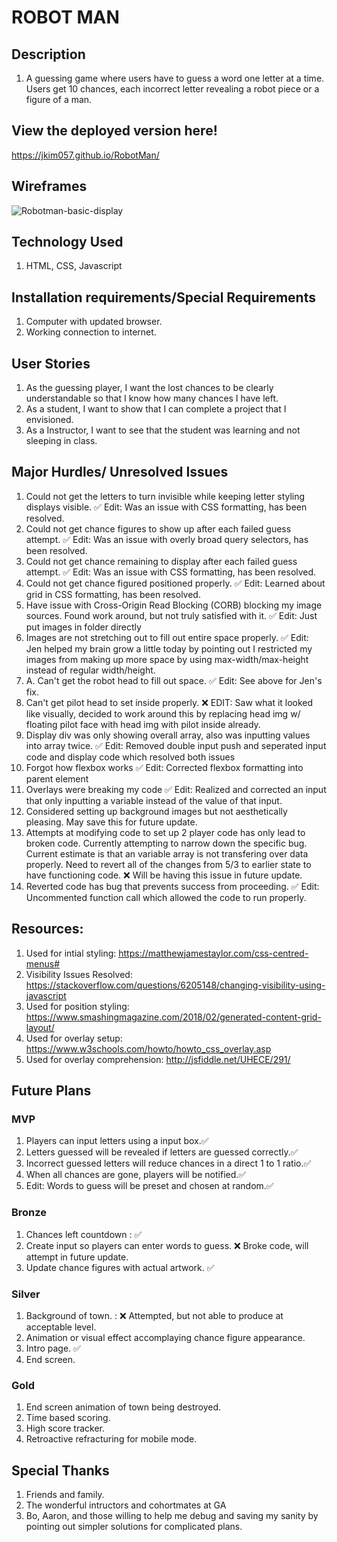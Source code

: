 # ROBOT MAN

## Description

1. A guessing game where users have to guess a word one letter at a time. Users get 10 chances, each incorrect letter revealing a robot piece or a figure of a man.

## View the deployed version here!
https://jkim057.github.io/RobotMan/

## Wireframes

![Robotman-basic-display](https://user-images.githubusercontent.com/81879149/117162022-6bc68400-ad90-11eb-9137-f5b9cc5c6a32.png)


## Technology Used
1. HTML, CSS, Javascript

## Installation requirements/Special Requirements
1. Computer with updated browser.
1. Working connection to internet.

## User Stories
1. As the guessing player, I want the lost chances to be clearly understandable so that I know how many chances I have left.
1. As a student, I want to show that I can complete a project that I envisioned.
1. As a Instructor, I want to see that the student was learning and not sleeping in class.

## Major Hurdles/ Unresolved Issues
1. Could not get the letters to turn invisible while keeping letter styling displays visible. ✅ Edit: Was an issue with CSS formatting, has been resolved.
1. Could not get chance figures to show up after each failed guess attempt. ✅ Edit: Was an issue with overly broad query selectors, has been resolved.
1. Could not get chance remaining to display after each failed guess attempt. ✅ Edit: Was an issue with  CSS formatting, has been resolved.
1. Could not get chance figured positioned properly. ✅ Edit: Learned about grid in CSS formatting, has been resolved.
1. Have issue with Cross-Origin Read Blocking (CORB) blocking my image sources. Found work around, but not truly satisfied with it. ✅ Edit: Just put images in folder directly 
1. Images are not stretching out to fill out entire space properly. ✅ Edit: Jen helped my brain grow a little today by pointing out I restricted my images from making up more space by using max-width/max-height instead of regular width/height.
1. A. Can't get the robot head to fill out space.  ✅ Edit: See above for Jen's fix.
1. Can't get pilot head to set inside properly. ❌ EDIT: Saw what it looked like visually, decided to work around this by replacing head img w/ floating pilot face with head img with pilot inside already.
1. Display div was only showing overall array, also was inputting values into array twice. ✅  Edit: Removed double input push and seperated input code and display code which resolved both issues
1. Forgot how flexbox works ✅ Edit: Corrected flexbox formatting into parent element
1. Overlays were breaking my code ✅  Edit: Realized and corrected an input that only inputting a variable instead of the value of that input.
1. Considered setting up background images but not aesthetically pleasing. May save this for future update.
1. Attempts at modifying code to set up 2 player code has only lead to broken code. Currently attempting to narrow down the specific bug. Current estimate is that an variable array is not transfering over data properly. Need to revert all of the changes from 5/3 to earlier state to have functioning code. ❌ Will be having this issue in future update.
1. Reverted code has bug that prevents success from proceeding. ✅ Edit: Uncommented function call which allowed the code to run properly.

## Resources:
1. Used for intial styling: https://matthewjamestaylor.com/css-centred-menus#
1. Visibility Issues Resolved: https://stackoverflow.com/questions/6205148/changing-visibility-using-javascript 
1. Used for position styling: https://www.smashingmagazine.com/2018/02/generated-content-grid-layout/
1. Used for overlay setup: https://www.w3schools.com/howto/howto_css_overlay.asp
1. Used for overlay comprehension: http://jsfiddle.net/UHECE/291/


## Future Plans
### MVP
1. Players can input letters using a input box.✅
2. Letters guessed will be revealed if letters are guessed correctly.✅
3. Incorrect guessed letters will reduce chances in a direct 1 to 1 ratio.✅
4. When all chances are gone, players will be notified.✅
5. Edit: Words to guess will be preset and chosen at random.✅
### Bronze
1. Chances left countdown : ✅
1. Create input so players can enter words to guess. ❌ Broke code, will attempt in future update.
1. Update chance figures with actual artwork. ✅
### Silver
1. Background of town. : ❌ Attempted, but not able to produce at acceptable level.
1. Animation or visual effect accomplaying chance figure appearance.
1. Intro page. ✅
1. End screen.
### Gold
1. End screen animation of town being destroyed.
1. Time based scoring.
1. High score tracker.
2. Retroactive refracturing for mobile mode.



## Special Thanks
1. Friends and family.
1. The wonderful intructors and cohortmates at GA
1. Bo, Aaron, and those willing to help me debug and saving my sanity by pointing out simpler solutions for complicated plans.
